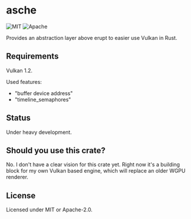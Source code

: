 # asche

![MIT](https://img.shields.io/badge/license-MIT-blue.svg)
![Apache](https://img.shields.io/badge/license-Apache-blue.svg)

Provides an abstraction layer above erupt to easier use Vulkan in Rust.

## Requirements

Vulkan 1.2.

Used features:

- "buffer device address"
- "timeline_semaphores"

## Status

Under heavy development.

## Should you use this crate?

No. I don't have a clear vision for this crate yet. Right now it's a building block for my own
Vulkan based engine, which will replace an older WGPU renderer.

## License

Licensed under MIT or Apache-2.0.
